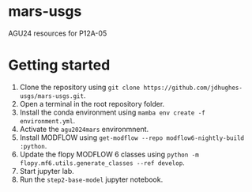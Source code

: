 # mars-usgs
AGU24 resources for P12A-05


# Getting started

1. Clone the repository using `git clone https://github.com/jdhughes-usgs/mars-usgs.git`.
2. Open a terminal in the root repository folder.
2. Install the conda environment using `mamba env create -f environment.yml`.
2. Activate the `agu2024mars` environmnent.
3. Install MODFLOW using `get-modflow --repo modflow6-nightly-build :python`.
4. Update the flopy MODFLOW 6 classes using `python -m flopy.mf6.utils.generate_classes --ref develop`.
5. Start jupyter lab.
6. Run the `step2-base-model` jupyter notebook.

